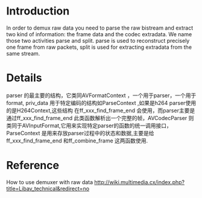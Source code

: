 # Introduction #

In order to demux raw data you need to parse the raw bistream and extract two kind of information: the frame data and the codec extradata. We name those two activities parse and split. parse is used to reconstruct precisely one frame from raw packets, split is used for extracting extradata from the same stream.


# Details #


parser 的最主要的结构，它类同AVFormatContext ，一个用于parser，一个用于format,
priv\_data 用于特定编码的结构如ParseContext ,如果是h264 parser使用的是H264Context,这些结构
在ff\_xxx\_find\_frame\_end 会使用，而parser主要是通过ff\_xxx\_find\_frame\_end 此类函数解析出一个完整的帧，AVCodecParser 则类同于AVInputFormat,它用来实现特定parser的函数的统一调用接口，
ParseContext  是用来存放parser过程中的状态和数据,主要是给ff\_xxx\_find\_frame\_end 和ff\_combine\_frame 这两函数使用.

# Reference #
How to use demuxer with raw data http://wiki.multimedia.cx/index.php?title=Libav_technical&redirect=no
